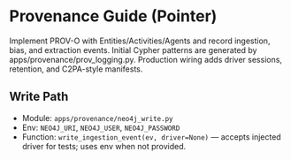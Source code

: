 # Provenance Guide (Pointer)

Implement PROV-O with Entities/Activities/Agents and record ingestion, bias, and extraction events.
Initial Cypher patterns are generated by apps/provenance/prov_logging.py.
Production wiring adds driver sessions, retention, and C2PA-style manifests.

## Write Path
- Module: `apps/provenance/neo4j_write.py`
- Env: `NEO4J_URI`, `NEO4J_USER`, `NEO4J_PASSWORD`
- Function: `write_ingestion_event(ev, driver=None)` — accepts injected driver for tests; uses env when not provided.

